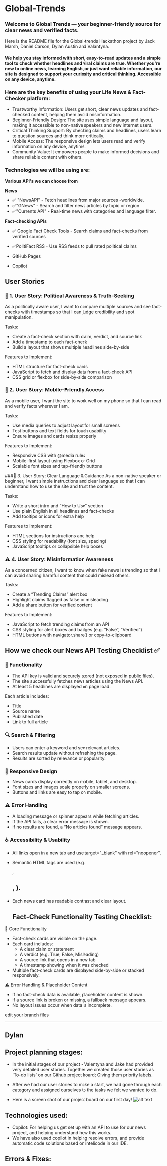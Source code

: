 ﻿# Global-Trends

### Welcome to Global Trends — your beginner-friendly source for clear news and verified facts.

Here is the README file for the Global-trends Hackathon project by Jack Marsh, Daniel Carson, Dylan Austin and Valantyna.

#### We help you stay informed with short, easy-to-read updates and a simple tool to check whether headlines and viral claims are true. Whether you're new to online news, learning English, or just want reliable information, our site is designed to support your curiosity and critical thinking. Accessible on any device, anytime.

### Here are the key benefits of using your Life News & Fact-Checker platform: 

- Trustworthy Information: 
Users get short, clear news updates and fact-checked content, helping them avoid misinformation.
- Beginner-Friendly Design: 
The site uses simple language and layout, making it accessible to non-native speakers and new internet users.
- Critical Thinking Support: 
By checking claims and headlines, users learn to question sources and think more critically.
- Mobile Access: 
The responsive design lets users read and verify information on any device, anytime.
- Community Value: 
It empowers people to make informed decisions and share reliable content with others.

### Technologies we will be using are:

__Various API's we can choose  from__ 

__News__
- ✅ "NewsAPI"	- Fetch headlines from major sources -worldwide.
- ✅"GNews" - Search and filter news articles by topic or region
- ✅"Currents API" - Real-time news with categories and language filter.

__Fact-checking APIs__

- ✅ Google Fact Check Tools - Search claims and fact-checks from verified sources
- ✅PolitiFact RSS - Use RSS feeds to pull rated political claims

- GitHub Pages
- Copilot 

## User Stories
### 🧠 1. User Story: Political Awareness & Truth-Seeking
As a politically aware user, I want to compare multiple sources and see fact-checks with timestamps so that I can judge credibility and spot manipulation.

Tasks:

- Create a fact-check section with claim, verdict, and source link
- Add a timestamp to each fact-check
- Build a layout that shows multiple headlines side-by-side

Features to Implement:

- HTML structure for fact-check cards
- JavaScript to fetch and display data from a fact-check API
- CSS grid or flexbox for side-by-side comparison

### 📱 2. User Story: Mobile-Friendly Access
As a mobile user, I want the site to work well on my phone so that I can read and verify facts wherever I am.

Tasks:

- Use media queries to adjust layout for small screens
- Test buttons and text fields for touch usability
- Ensure images and cards resize properly

Features to Implement:

- Responsive CSS with @media rules
- Mobile-first layout using Flexbox or Grid
- Scalable font sizes and tap-friendly buttons

###🧾 3. User Story: Clear Language & Guidance
As a non-native speaker or beginner, I want simple instructions and clear language so that I can understand how to use the site and trust the content.

Tasks:

- Write a short intro and “How to Use” section
- Use plain English in all headlines and fact-checks
- Add tooltips or icons for extra help

Features to Implement:

- HTML sections for instructions and help
- CSS styling for readability (font size, spacing)
- JavaScript tooltips or collapsible help boxes

### ⚠️ 4. User Story: Misinformation Awareness
As a concerned citizen, I want to know when fake news is trending so that I can avoid sharing harmful content that could mislead others.

Tasks:

- Create a “Trending Claims” alert box
- Highlight claims flagged as false or misleading
- Add a share button for verified content

Features to Implement:

- JavaScript to fetch trending claims from an API
- CSS styling for alert boxes and badges (e.g. “False”, “Verified”)
- HTML buttons with navigator.share() or copy-to-clipboard



## How we check our News API Testing Checklist ✅ 

### 🔧 Functionality

- The API key is valid and securely stored (not exposed in public files).
- The site successfully fetches news articles using the News API.
- At least 5 headlines are displayed on page load.

Each article includes:
- Title
- Source name
-  Published date
-  Link to full article

### 🔍 Search & Filtering
- Users can enter a keyword and see relevant articles.
- Search results update without refreshing the page.
- Results are sorted by relevance or popularity.

### 📱 Responsive Design
- News cards display correctly on mobile, tablet, and desktop.
- Font sizes and images scale properly on smaller screens.
- Buttons and links are easy to tap on mobile.

### ⚠️ Error Handling
- A loading message or spinner appears while fetching articles.
- If the API fails, a clear error message is shown.
- If no results are found, a “No articles found” message appears.

### ♿ Accessibility & Usability
- All links open in a new tab and use target="_blank" with rel="noopener".
- Semantic HTML tags are used (e.g. <article>, <h2>, <a>).
- Each news card has readable contrast and clear layout.


  ## Fact-Check Functionality Testing Checklist:
  
🔧 Core Functionality
- Fact-check cards are visible on the page.
- Each card includes:
   - A clear claim or statement
   - A verdict (e.g. True, False, Misleading)
   - A source link that opens in a new tab
   - A timestamp showing when it was checked
- Multiple fact-check cards are displayed side-by-side or stacked responsively.
  
⚠️ Error Handling & Placeholder Content
- If no fact-check data is available, placeholder content is shown.
- If a source link is broken or missing, a fallback message appears.
- No layout issues occur when data is incomplete.

edit your branch files



------------------------------------------------------------------------------------------------------------------
## Dylan

## Project planning stages:

- In the initial stages of our project - Valentyna and Jake had provided very detailed user stories.
Together we created those user stories as 'To-do lists' on our Github project board; Giving them priority labels.

- After we had our user stories to make a start, we had gone through each category and assigned ourselves
to the tasks we felt we wanted to do.

- Here is a screen shot of our project board on our first day!
![alt text](image.png)


## Technologies used:
- Copilot: For helping us get set up with an API to use for our news project, and helping understand how this works.
- We have also used copilot in helping resolve errors, and provide automatic code solutions based on intelicode in our IDE.

## Errors & Fixes:
